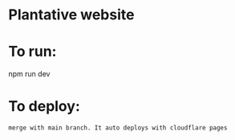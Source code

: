 # Plantative website

# To run:
   npm run dev

# To deploy:

    merge with main branch. It auto deploys with cloudflare pages